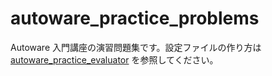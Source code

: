 # autoware_practice_problems

Autoware 入門講座の演習問題集です。設定ファイルの作り方は [autoware_practice_evaluator](../autoware_practice_evaluator/README.md) を参照してください。
